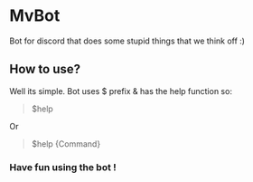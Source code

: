 # MvBot
Bot for discord that does some stupid things that we think off :)
## How to use?
Well its simple. Bot uses $ prefix & has the help function so:
>$help

Or

>$help {Command}

### Have fun using the bot !